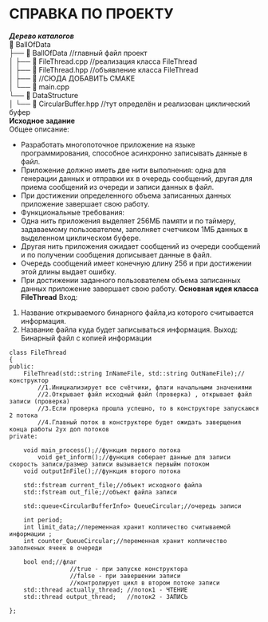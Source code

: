# СПРАВКА ПО ПРОЕКТУ    
***Дерево каталогов***    
📁 BallOfData  
├── 📁 BallOfData  //главный файл проект  
│   ├── 📄 FileThread.cpp //реализация класса FileThread      
│   ├── 📄 FileThread.hpp //объявление класса FileThread  
│   ├── 📄 //СЮДА ДОБАВИТЬ CMAKE      
│   └── 📄 main.cpp    
└──  📁 DataStructure      
│       └── 📄 CircularBuffer.hpp //тут определён и реализован циклический буфер   
**Исходное задание**    
Общее описание:
 - Разработать многопоточное приложение на языке программирования, способное асинхронно записывать данные в файл.  
 - Приложение должно иметь две нити выполнения: одна для генерации данных и отправки их в очередь сообщений, другая для приема сообщений из очереди и записи данных в файл.  
 - При достижении определенного объема записанных данных приложение завершает свою работу.  
 - Функциональные требования:  
 - Одна нить приложения выделяет 256МБ памяти и по таймеру, задаваемому пользователем, заполняет счетчиком 1МБ данных в выделенном циклическом буфере.  
 - Другая нить приложения ожидает сообщений из очереди сообщений и по получении сообщения дописывает данные в файл.  
 - Очередь сообщений имеет конечную длину 256 и при достижении этой длины выдает ошибку.  
 - При достижении заданного пользователем объема записанных данных приложение завершает свою работу.
**Основная идея класса FileThread**
Вход:  
1. Название открываемого бинарного файла,из которого считывается информация.
2. Название файла куда будет записываться информация.
Выход:
Бинарный файл с копией информации  
```
class FileThread
{
public:
	FileThread(std::string InNameFile, std::string OutNameFile);//конструктор
        //1.Инициализирует все счётчики, флаги начальными значениями  
        //2.Открывает файл исходный файл (проверка) , открывает файл записи (проверка)
        //3.Если проверка прошла успешно, то в конструкторе запускаюся 2 потока
        //4.Главный поток в конструкторе будет ожидать заверщения конца работы 2ух доп потоков  
private:

	void main_process();//функция первого потока
        void get_inform();//функция соберает данные для записи скорость записи/размер записи вызывается первыйм потоком   
	void outputInFile();//функция второго потока  

	std::fstream current_file;//объект исходного файла  
	std::fstream out_file;//объект файла записи  

	std::queue<CircularBufferInfo> QueueCircular;//очередь записи  

	int period;  
	int limit_data;//переменная хранит колличество считываемой информации ;  
	int counter_QueueCircular;//переменная хранит колличество заполненых ячеек в очереди  

	bool end;//флаг  
                 //true - при запуске конструктора  
                 //false - при завершении записи  
                 //контролирует цикл в втором потоке записи  
	std::thread actually_thread; //поток1 - ЧТЕНИЕ  
	std::thread output_thread;   //поток2 - ЗАПИСЬ  

};
```` 
